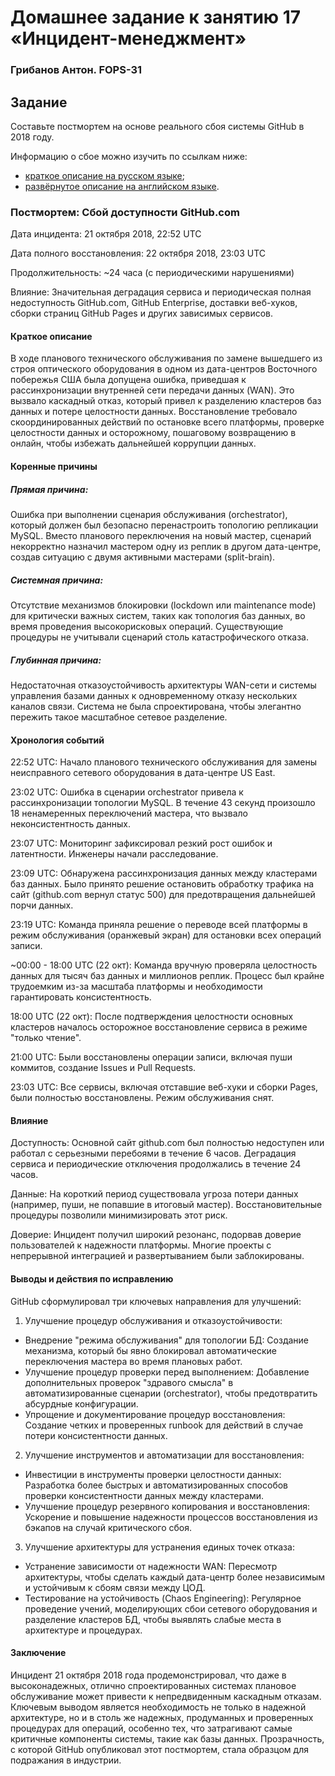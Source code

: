 # Домашнее задание к занятию 17 «Инцидент-менеджмент»

### Грибанов Антон. FOPS-31

## Задание

Составьте постмортем на основе реального сбоя системы GitHub в 2018 году.

Информацию о сбое можно изучить по ссылкам ниже:

* [краткое описание на русском языке](https://habr.com/ru/post/427301/);
* [развёрнутое описание на английском языке](https://github.blog/2018-10-30-oct21-post-incident-analysis/).


### Постмортем: Сбой доступности GitHub.com

Дата инцидента: 21 октября 2018, 22:52 UTC

Дата полного восстановления: 22 октября 2018, 23:03 UTC

Продолжительность: ~24 часа (с периодическими нарушениями)

Влияние: Значительная деградация сервиса и периодическая полная недоступность GitHub.com, GitHub Enterprise, доставки веб-хуков, сборки страниц GitHub Pages и других зависимых сервисов.

#### Краткое описание
В ходе планового технического обслуживания по замене вышедшего из строя оптического оборудования в одном из дата-центров Восточного побережья США была допущена ошибка, приведшая к рассинхронизации внутренней сети передачи данных (WAN). Это вызвало каскадный отказ, который привел к разделению кластеров баз данных и потере целостности данных. Восстановление требовало скоординированных действий по остановке всего платформы, проверке целостности данных и осторожному, пошаговому возвращению в онлайн, чтобы избежать дальнейшей коррупции данных.

#### Коренные причины

##### Прямая причина: 
Ошибка при выполнении сценария обслуживания (orchestrator), который должен был безопасно перенастроить топологию репликации MySQL. Вместо планового переключения на новый мастер, сценарий некорректно назначил мастером одну из реплик в другом дата-центре, создав ситуацию с двумя активными мастерами (split-brain).

##### Системная причина: 
Отсутствие механизмов блокировки (lockdown или maintenance mode) для критически важных систем, таких как топология баз данных, во время проведения высокорисковых операций. Существующие процедуры не учитывали сценарий столь катастрофического отказа.

##### Глубинная причина: 
Недостаточная отказоустойчивость архитектуры WAN-сети и системы управления базами данных к одновременному отказу нескольких каналов связи. Система не была спроектирована, чтобы элегантно пережить такое масштабное сетевое разделение.

#### Хронология событий
22:52 UTC: Начало планового технического обслуживания для замены неисправного сетевого оборудования в дата-центре US East.

23:02 UTC: Ошибка в сценарии orchestrator привела к рассинхронизации топологии MySQL. В течение 43 секунд произошло 18 ненамеренных переключений мастера, что вызвало неконсистентность данных.

23:07 UTC: Мониторинг зафиксировал резкий рост ошибок и латентности. Инженеры начали расследование.

23:09 UTC: Обнаружена рассинхронизация данных между кластерами баз данных. Было принято решение остановить обработку трафика на сайт (github.com вернул статус 500) для предотвращения дальнейшей порчи данных.

23:19 UTC: Команда приняла решение о переводе всей платформы в режим обслуживания (оранжевый экран) для остановки всех операций записи.

~00:00 - 18:00 UTC (22 окт): Команда вручную проверяла целостность данных для тысяч баз данных и миллионов реплик. Процесс был крайне трудоемким из-за масштаба платформы и необходимости гарантировать консистентность.

18:00 UTC (22 окт): После подтверждения целостности основных кластеров началось осторожное восстановление сервиса в режиме "только чтение".

21:00 UTC: Были восстановлены операции записи, включая пуши коммитов, создание Issues и Pull Requests.

23:03 UTC: Все сервисы, включая отставшие веб-хуки и сборки Pages, были полностью восстановлены. Режим обслуживания снят.

#### Влияние

Доступность: Основной сайт github.com был полностью недоступен или работал с серьезными перебоями в течение 6 часов. Деградация сервиса и периодические отключения продолжались в течение 24 часов.

Данные: На короткий период существовала угроза потери данных (например, пуши, не попавшие в итоговый мастер). Восстановительные процедуры позволили минимизировать этот риск.

Доверие: Инцидент получил широкий резонанс, подорвав доверие пользователей к надежности платформы. Многие проекты с непрерывной интеграцией и развертыванием были заблокированы.

#### Выводы и действия по исправлению

GitHub сформулировал три ключевых направления для улучшений:

1. Улучшение процедур обслуживания и отказоустойчивости:
* Внедрение "режима обслуживания" для топологии БД: Создание механизма, который бы явно блокировал автоматические переключения мастера во время плановых работ.
* Улучшение процедур проверки перед выполнением: Добавление дополнительных проверок "здравого смысла" в автоматизированные сценарии (orchestrator), чтобы предотвратить абсурдные конфигурации.
* Упрощение и документирование процедур восстановления: Создание четких и проверенных runbook для действий в случае потери консистентности данных.

2. Улучшение инструментов и автоматизации для восстановления:
* Инвестиции в инструменты проверки целостности данных: Разработка более быстрых и автоматизированных способов проверки консистентности данных между кластерами.
* Улучшение процедур резервного копирования и восстановления: Ускорение и повышение надежности процессов восстановления из бэкапов на случай критического сбоя.

3. Улучшение архитектуры для устранения единых точек отказа:
* Устранение зависимости от надежности WAN: Пересмотр архитектуры, чтобы сделать каждый дата-центр более независимым и устойчивым к сбоям связи между ЦОД.
* Тестирование на устойчивость (Chaos Engineering): Регулярное проведение учений, моделирующих сбои сетевого оборудования и разделение кластеров БД, чтобы выявлять слабые места в архитектуре и процедурах.

#### Заключение
Инцидент 21 октября 2018 года продемонстрировал, что даже в высоконадежных, отлично спроектированных системах плановое обслуживание может привести к непредвиденным каскадным отказам. 
Ключевым выводом является необходимость не только в надежной архитектуре, но и в столь же надежных, продуманных и проверенных процедурах для операций, особенно тех, что затрагивают самые критичные компоненты системы, такие как базы данных. Прозрачность, с которой GitHub опубликовал этот постмортем, стала образцом для подражания в индустрии.
